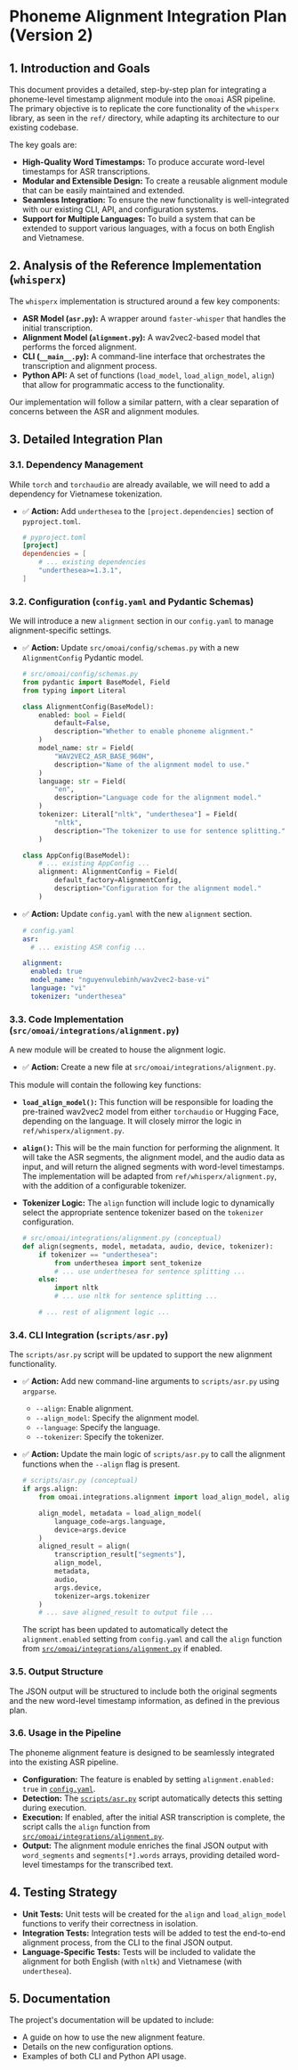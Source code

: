 # Phoneme Alignment Integration Plan (Version 2)

## 1. Introduction and Goals

This document provides a detailed, step-by-step plan for integrating a phoneme-level timestamp alignment module into the `omoai` ASR pipeline. The primary objective is to replicate the core functionality of the `whisperx` library, as seen in the `ref/` directory, while adapting its architecture to our existing codebase.

The key goals are:

- **High-Quality Word Timestamps:** To produce accurate word-level timestamps for ASR transcriptions.
- **Modular and Extensible Design:** To create a reusable alignment module that can be easily maintained and extended.
- **Seamless Integration:** To ensure the new functionality is well-integrated with our existing CLI, API, and configuration systems.
- **Support for Multiple Languages:** To build a system that can be extended to support various languages, with a focus on both English and Vietnamese.

## 2. Analysis of the Reference Implementation (`whisperx`)

The `whisperx` implementation is structured around a few key components:

- **ASR Model (`asr.py`):** A wrapper around `faster-whisper` that handles the initial transcription.
- **Alignment Model (`alignment.py`):** A wav2vec2-based model that performs the forced alignment.
- **CLI (`__main__.py`):** A command-line interface that orchestrates the transcription and alignment process.
- **Python API:** A set of functions (`load_model`, `load_align_model`, `align`) that allow for programmatic access to the functionality.

Our implementation will follow a similar pattern, with a clear separation of concerns between the ASR and alignment modules.

## 3. Detailed Integration Plan

### 3.1. Dependency Management

While `torch` and `torchaudio` are already available, we will need to add a dependency for Vietnamese tokenization.

- ✅ **Action:** Add `underthesea` to the `[project.dependencies]` section of `pyproject.toml`.

  ```toml
  # pyproject.toml
  [project]
  dependencies = [
      # ... existing dependencies
      "underthesea>=1.3.1",
  ]
  ```

### 3.2. Configuration (`config.yaml` and Pydantic Schemas)

We will introduce a new `alignment` section in our `config.yaml` to manage alignment-specific settings.

- ✅ **Action:** Update `src/omoai/config/schemas.py` with a new `AlignmentConfig` Pydantic model.

  ```python
  # src/omoai/config/schemas.py
  from pydantic import BaseModel, Field
  from typing import Literal

  class AlignmentConfig(BaseModel):
      enabled: bool = Field(
          default=False,
          description="Whether to enable phoneme alignment."
      )
      model_name: str = Field(
          "WAV2VEC2_ASR_BASE_960H",
          description="Name of the alignment model to use."
      )
      language: str = Field(
          "en",
          description="Language code for the alignment model."
      )
      tokenizer: Literal["nltk", "underthesea"] = Field(
          "nltk",
          description="The tokenizer to use for sentence splitting."
      )

  class AppConfig(BaseModel):
      # ... existing AppConfig ...
      alignment: AlignmentConfig = Field(
          default_factory=AlignmentConfig,
          description="Configuration for the alignment model."
      )
  ```

- ✅ **Action:** Update `config.yaml` with the new `alignment` section.

  ```yaml
  # config.yaml
  asr:
    # ... existing ASR config ...

  alignment:
    enabled: true
    model_name: "nguyenvulebinh/wav2vec2-base-vi"
    language: "vi"
    tokenizer: "underthesea"
  ```

### 3.3. Code Implementation (`src/omoai/integrations/alignment.py`)

A new module will be created to house the alignment logic.

- ✅ **Action:** Create a new file at `src/omoai/integrations/alignment.py`.

This module will contain the following key functions:

- **`load_align_model()`:** This function will be responsible for loading the pre-trained wav2vec2 model from either `torchaudio` or Hugging Face, depending on the language. It will closely mirror the logic in `ref/whisperx/alignment.py`.

- **`align()`:** This will be the main function for performing the alignment. It will take the ASR segments, the alignment model, and the audio data as input, and will return the aligned segments with word-level timestamps. The implementation will be adapted from `ref/whisperx/alignment.py`, with the addition of a configurable tokenizer.

- **Tokenizer Logic:** The `align` function will include logic to dynamically select the appropriate sentence tokenizer based on the `tokenizer` configuration.

  ```python
  # src/omoai/integrations/alignment.py (conceptual)
  def align(segments, model, metadata, audio, device, tokenizer):
      if tokenizer == "underthesea":
          from underthesea import sent_tokenize
          # ... use underthesea for sentence splitting ...
      else:
          import nltk
          # ... use nltk for sentence splitting ...

      # ... rest of alignment logic ...
  ```

### 3.4. CLI Integration (`scripts/asr.py`)

The `scripts/asr.py` script will be updated to support the new alignment functionality.

- ✅ **Action:** Add new command-line arguments to `scripts/asr.py` using `argparse`.

  - `--align`: Enable alignment.
  - `--align_model`: Specify the alignment model.
  - `--language`: Specify the language.
  - `--tokenizer`: Specify the tokenizer.

- ✅ **Action:** Update the main logic of `scripts/asr.py` to call the alignment functions when the `--align` flag is present.

  ```python
  # scripts/asr.py (conceptual)
  if args.align:
      from omoai.integrations.alignment import load_align_model, align

      align_model, metadata = load_align_model(
          language_code=args.language,
          device=args.device
      )
      aligned_result = align(
          transcription_result["segments"],
          align_model,
          metadata,
          audio,
          args.device,
          tokenizer=args.tokenizer
      )
      # ... save aligned_result to output file ...
  ```

  The script has been updated to automatically detect the `alignment.enabled` setting from `config.yaml` and call the `align` function from [`src/omoai/integrations/alignment.py`](src/omoai/integrations/alignment.py) if enabled.

### 3.5. Output Structure

The JSON output will be structured to include both the original segments and the new word-level timestamp information, as defined in the previous plan.

### 3.6. Usage in the Pipeline

The phoneme alignment feature is designed to be seamlessly integrated into the existing ASR pipeline.

- **Configuration:** The feature is enabled by setting `alignment.enabled: true` in [`config.yaml`](config.yaml).
- **Detection:** The [`scripts/asr.py`](scripts/asr.py) script automatically detects this setting during execution.
- **Execution:** If enabled, after the initial ASR transcription is complete, the script calls the `align` function from [`src/omoai/integrations/alignment.py`](src/omoai/integrations/alignment.py).
- **Output:** The alignment module enriches the final JSON output with `word_segments` and `segments[*].words` arrays, providing detailed word-level timestamps for the transcribed text.

## 4. Testing Strategy

- **Unit Tests:** Unit tests will be created for the `align` and `load_align_model` functions to verify their correctness in isolation.
- **Integration Tests:** Integration tests will be added to test the end-to-end alignment process, from the CLI to the final JSON output.
- **Language-Specific Tests:** Tests will be included to validate the alignment for both English (with `nltk`) and Vietnamese (with `underthesea`).

## 5. Documentation

The project's documentation will be updated to include:

- A guide on how to use the new alignment feature.
- Details on the new configuration options.
- Examples of both CLI and Python API usage.
